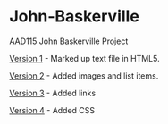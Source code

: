 John-Baskerville
================

AAD115 John Baskerville Project

[Version 1](http://kelseybones.github.io/John-Baskerville/Version-1.html) - Marked up text file in HTML5.

[Version 2](http://kelseybones.github.io/John-Baskerville/Version-2.html) - Added images and list items. 

[Version 3](http://kelseybones.github.io/John-Baskerville/Version-3.html) - Added links 

[Version 4](http://kelseybones.github.io/John-Baskerville/Version-4.html) - Added CSS